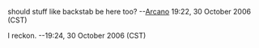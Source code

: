 should stuff like backstab be here too?
--[Arcano](User:Arcano "wikilink") 19:22, 30 October 2006 (CST)

I reckon. --19:24, 30 October 2006 (CST)
